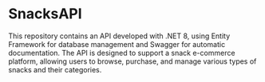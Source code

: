 # SnacksAPI

This repository contains an API developed with .NET 8, using Entity Framework for database management and Swagger for automatic documentation. 
The API is designed to support a snack e-commerce platform, allowing users to browse, purchase, and manage various types of snacks and their categories.
